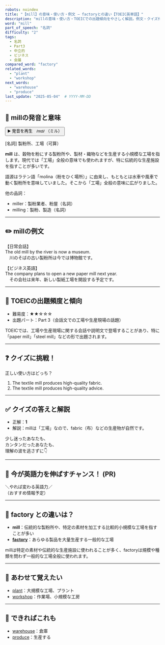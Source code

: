 ```yaml
---
robots: noindex
title: "【mill】の意味・使い方・例文 ― factoryとの違い【TOEIC英単語】"
description: "millの意味・使い方・TOEICでの出題傾向をやさしく解説。例文・クイズ付きでfactoryとの違いもわかりやすく学べます。"
word: "mill"
part_of_speech: "名詞"
difficulty: "2"
tags:
  - 名詞
  - Part3
  - 中立的
  - ビジネス
  - 会議
compared_word: "factory"
related_words:
  - "plant"
  - "workshop"
next_words:
  - "warehouse"
  - "produce"
last_update: "2025-05-04"  # YYYY-MM-DD
---
```


## 🔰 millの発音と意味

<button class="play-audio" onclick="playTTS('mill')">
  <span class="play-audio-main">
    ▶️ 発音を再生　/mɪl/
  </span>
  <span class="play-audio-sub">
    （ミル）
  </span>
</button>

[名詞] 製粉所、工場（可算）

**mill** は、穀物を粉にする製粉所や、製材・織物などを生産する小規模な工場を指します。現代では「工場」全般の意味でも使われますが、特に伝統的な生産施設を指すことが多いです。

語源はラテン語「molina（粉をひく場所）」に由来し、もともとは水車や風車で動く製粉所を意味していました。そこから「工場」全般の意味に広がりました。

他の品詞：  
- miller：製粉業者、粉屋（名詞）
- milling：製粉、製造（名詞）

---

## ✏️ millの例文

【日常会話】  
The old mill by the river is now a museum.  
　川のそばの古い製粉所は今では博物館です。

【ビジネス英語】  
The company plans to open a new paper mill next year.  
　その会社は来年、新しい製紙工場を開設する予定です。

---

## 🎯 TOEICの出題頻度と傾向

- 難易度：★★☆☆☆
- 出題パート：Part 3（会話文での工場や生産現場の話題）

TOEICでは、工場や生産現場に関する会話や説明文で登場することがあり、特に「paper mill」「steel mill」などの形で出題されます。

---

## ❓ クイズに挑戦！

正しい使い方はどっち？

1. The textile mill produces high-quality fabric.  
2. The textile mill produces high-quality advice.

---

## ✅ クイズの答えと解説

- 正解：**1**
- 解説：millは「工場」なので、fabric（布）などの生産物が自然です。

少し迷ったあなたも、  
カンタンだったあなたも、  
理解の波を逃さずに👇️

---

## 🚀 今が英語力を伸ばすチャンス！ (PR)

<div class="info-center">
＼やれば変わる英語力／<br>  
（おすすめ情報予定）
</div>

---

## 🤔  factory との違いは？

- **mill**：伝統的な製粉所や、特定の素材を加工する比較的小規模な工場を指すことが多い
- **[factory](/word/factory/)**：あらゆる製品を大量生産する一般的な工場

millは特定の素材や伝統的な生産施設に使われることが多く、factoryは規模や種類を問わず一般的な工場全般に使われます。

---

## 🧩 あわせて覚えたい

- [plant](/word/plant/)：大規模な工場、プラント
- [workshop](/word/workshop/)：作業場、小規模な工房

---

## 📖 できればこれも

- [warehouse](/word/warehouse/)：倉庫
- [produce](/word/produce/)：生産する

<!-- cvid: aid14_bid28 -->
